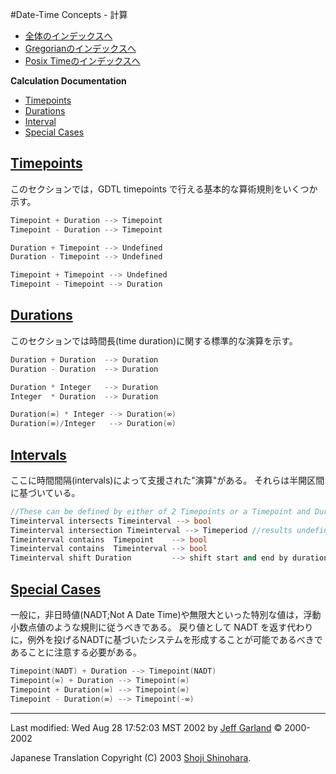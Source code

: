 #Date-Time Concepts - 計算

- [全体のインデックスへ](../date_time.md)
- [Gregorianのインデックスへ](./gregorian.md)
- [Posix Timeのインデックスへ](./posix_time.md)

**Calculation Documentation**

- [Timepoints](#timepoints)
- [Durations](#durations)
- [Interval](#interval)
- [Special Cases](#special-cases)

## <a name="timepoints" href="#timepoints">Timepoints</a>

このセクションでは，GDTL timepoints で行える基本的な算術規則をいくつか示す。

```cpp
Timepoint + Duration --> Timepoint
Timepoint - Duration --> Timepoint

Duration + Timepoint --> Undefined 
Duration - Timepoint --> Undefined

Timepoint + Timepoint --> Undefined
Timepoint - Timepoint --> Duration
```

## <a name="durations" href="#durations">Durations</a>
このセクションでは時間長(time duration)に関する標準的な演算を示す。

```cpp
Duration + Duration  --> Duration
Duration - Duration  --> Duration

Duration * Integer   --> Duration  
Integer  * Duration  --> Duration  

Duration(∞) * Integer --> Duration(∞) 
Duration(∞)/Integer   --> Duration(∞) 
```

## <a name="interval" href="#interval">Intervals</a>
ここに時間間隔(intervals)によって支援された"演算"がある。 それらは半開区間に基づいている。

```cpp
//These can be defined by either of 2 Timepoints or a Timepoint and Duration
Timeinterval intersects Timeinterval --> bool
Timeinterval intersection Timeinterval --> Timeperiod //results undefined if no intersection 
Timeinterval contains  Timepoint    --> bool
Timeinterval contains  Timeinterval --> bool  
Timeinterval shift Duration         --> shift start and end by duration amount
```


## <a name="special-cases" href="#special-cases">Special Cases</a>
一般に，非日時値(NADT;Not A Date Time)や無限大といった特別な値は，浮動小数点値のような規則に従うべきである。 戻り値として NADT を返す代わりに，例外を投げるNADTに基づいたシステムを形成することが可能であるべきであることに注意する必要がある。

```cpp
Timepoint(NADT) + Duration --> Timepoint(NADT)
Timepoint(∞) + Duration --> Timepoint(∞)
Timepoint + Duration(∞) --> Timepoint(∞)
Timepoint - Duration(∞) --> Timepoint(-∞)
```

***
Last modified: Wed Aug 28 17:52:03 MST 2002 by [Jeff Garland](jeff@crystalclearsoftware.com) © 2000-2002 

Japanese Translation Copyright (C) 2003 [Shoji Shinohara](sshino@cppll.jp).


